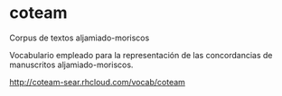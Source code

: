 # coteam
Corpus de textos aljamiado-moriscos

Vocabulario empleado para la representación de las concordancias de manuscritos aljamiado-moriscos.

http://coteam-sear.rhcloud.com/vocab/coteam

